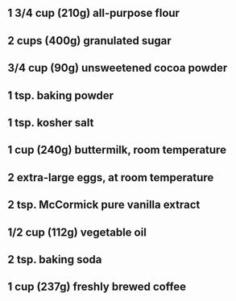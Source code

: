 1 3/4 cup (210g) all-purpose flour
-----------------------------------------------------
2 cups (400g) granulated sugar
-----------------------------------------------------
3/4 cup (90g) unsweetened cocoa powder
-----------------------------------------------------
1 tsp. baking powder
-----------------------------------------------------
1 tsp. kosher salt
-----------------------------------------------------
1 cup (240g) buttermilk, room temperature
-----------------------------------------------------
2 extra-large eggs, at room temperature
-----------------------------------------------------
2 tsp. McCormick pure vanilla extract
-----------------------------------------------------
1/2 cup (112g) vegetable oil
-----------------------------------------------------
2 tsp. baking soda
-----------------------------------------------------
1 cup (237g) freshly brewed coffee
-----------------------------------------------------